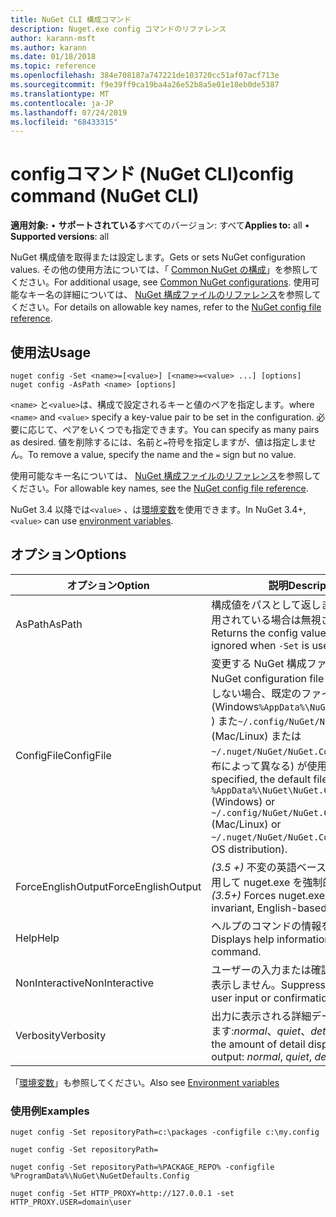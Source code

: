 ```yaml
---
title: NuGet CLI 構成コマンド
description: Nuget.exe config コマンドのリファレンス
author: karann-msft
ms.author: karann
ms.date: 01/18/2018
ms.topic: reference
ms.openlocfilehash: 384e708187a747221de103720cc51af07acf713e
ms.sourcegitcommit: f9e39ff9ca19ba4a26e52b8a5e01e18eb0de5387
ms.translationtype: MT
ms.contentlocale: ja-JP
ms.lasthandoff: 07/24/2019
ms.locfileid: "68433315"
---
```

# <a name="config-command-nuget-cli"></a><span data-ttu-id="c9d2b-103">configコマンド (NuGet CLI)</span><span class="sxs-lookup"><span data-stu-id="c9d2b-103">config command (NuGet CLI)</span></span>

<span data-ttu-id="c9d2b-104">**適用対象:** &bullet; **サポートされている**すべてのバージョン: すべて</span><span class="sxs-lookup"><span data-stu-id="c9d2b-104">**Applies to:** all &bullet; **Supported versions**: all</span></span>

<span data-ttu-id="c9d2b-105">NuGet 構成値を取得または設定します。</span><span class="sxs-lookup"><span data-stu-id="c9d2b-105">Gets or sets NuGet configuration values.</span></span> <span data-ttu-id="c9d2b-106">その他の使用方法については、「 [Common NuGet の構成](../../consume-packages/configuring-nuget-behavior.md)」を参照してください。</span><span class="sxs-lookup"><span data-stu-id="c9d2b-106">For additional usage, see [Common NuGet configurations](../../consume-packages/configuring-nuget-behavior.md).</span></span> <span data-ttu-id="c9d2b-107">使用可能なキー名の詳細については、 [NuGet 構成ファイルのリファレンス](../nuget-config-file.md)を参照してください。</span><span class="sxs-lookup"><span data-stu-id="c9d2b-107">For details on allowable key names, refer to the [NuGet config file reference](../nuget-config-file.md).</span></span>

## <a name="usage"></a><span data-ttu-id="c9d2b-108">使用法</span><span class="sxs-lookup"><span data-stu-id="c9d2b-108">Usage</span></span>

```cli
nuget config -Set <name>=[<value>] [<name>=<value> ...] [options]
nuget config -AsPath <name> [options]
```

<span data-ttu-id="c9d2b-109">`<name>` と`<value>`は、構成で設定されるキーと値のペアを指定します。</span><span class="sxs-lookup"><span data-stu-id="c9d2b-109">where `<name>` and `<value>` specify a key-value pair to be set in the configuration.</span></span> <span data-ttu-id="c9d2b-110">必要に応じて、ペアをいくつでも指定できます。</span><span class="sxs-lookup"><span data-stu-id="c9d2b-110">You can specify as many pairs as desired.</span></span> <span data-ttu-id="c9d2b-111">値を削除するには、名前と`=`符号を指定しますが、値は指定しません。</span><span class="sxs-lookup"><span data-stu-id="c9d2b-111">To remove a value, specify the name and the `=` sign but no value.</span></span>

<span data-ttu-id="c9d2b-112">使用可能なキー名については、 [NuGet 構成ファイルのリファレンス](../nuget-config-file.md)を参照してください。</span><span class="sxs-lookup"><span data-stu-id="c9d2b-112">For allowable key names, see the [NuGet config file reference](../nuget-config-file.md).</span></span>

<span data-ttu-id="c9d2b-113">NuGet 3.4 以降では`<value>` 、は[環境変数](cli-ref-environment-variables.md)を使用できます。</span><span class="sxs-lookup"><span data-stu-id="c9d2b-113">In NuGet 3.4+, `<value>` can use [environment variables](cli-ref-environment-variables.md).</span></span>

## <a name="options"></a><span data-ttu-id="c9d2b-114">オプション</span><span class="sxs-lookup"><span data-stu-id="c9d2b-114">Options</span></span>

| <span data-ttu-id="c9d2b-115">オプション</span><span class="sxs-lookup"><span data-stu-id="c9d2b-115">Option</span></span> | <span data-ttu-id="c9d2b-116">説明</span><span class="sxs-lookup"><span data-stu-id="c9d2b-116">Description</span></span> |
| --- | --- |
| <span data-ttu-id="c9d2b-117">AsPath</span><span class="sxs-lookup"><span data-stu-id="c9d2b-117">AsPath</span></span> | <span data-ttu-id="c9d2b-118">構成値をパスとして返します。 `-Set`が使用されている場合は無視されます。</span><span class="sxs-lookup"><span data-stu-id="c9d2b-118">Returns the config value as a path, ignored when `-Set` is used.</span></span> |
| <span data-ttu-id="c9d2b-119">ConfigFile</span><span class="sxs-lookup"><span data-stu-id="c9d2b-119">ConfigFile</span></span> | <span data-ttu-id="c9d2b-120">変更する NuGet 構成ファイル。</span><span class="sxs-lookup"><span data-stu-id="c9d2b-120">The NuGet configuration file to modify.</span></span> <span data-ttu-id="c9d2b-121">指定しない場合、既定のファイル (Windows`%AppData%\NuGet\NuGet.Config` ) また`~/.config/NuGet/NuGet.Config`は (Mac/Linux) または`~/.nuget/NuGet/NuGet.Config` (OS の配布によって異なる) が使用されます。</span><span class="sxs-lookup"><span data-stu-id="c9d2b-121">If not specified, the default file is used -`%AppData%\NuGet\NuGet.Config` (Windows) or `~/.config/NuGet/NuGet.Config`  (Mac/Linux) or `~/.nuget/NuGet/NuGet.Config` (varies by OS distribution).</span></span>|
| <span data-ttu-id="c9d2b-122">ForceEnglishOutput</span><span class="sxs-lookup"><span data-stu-id="c9d2b-122">ForceEnglishOutput</span></span> | <span data-ttu-id="c9d2b-123">*(3.5 +)* 不変の英語ベースのカルチャを使用して nuget.exe を強制的に実行します。</span><span class="sxs-lookup"><span data-stu-id="c9d2b-123">*(3.5+)* Forces nuget.exe to run using an invariant, English-based culture.</span></span> |
| <span data-ttu-id="c9d2b-124">Help</span><span class="sxs-lookup"><span data-stu-id="c9d2b-124">Help</span></span> | <span data-ttu-id="c9d2b-125">ヘルプのコマンドの情報を表示します。</span><span class="sxs-lookup"><span data-stu-id="c9d2b-125">Displays help information for the command.</span></span> |
| <span data-ttu-id="c9d2b-126">NonInteractive</span><span class="sxs-lookup"><span data-stu-id="c9d2b-126">NonInteractive</span></span> | <span data-ttu-id="c9d2b-127">ユーザーの入力または確認のプロンプトを表示しません。</span><span class="sxs-lookup"><span data-stu-id="c9d2b-127">Suppresses prompts for user input or confirmations.</span></span> |
| <span data-ttu-id="c9d2b-128">Verbosity</span><span class="sxs-lookup"><span data-stu-id="c9d2b-128">Verbosity</span></span> | <span data-ttu-id="c9d2b-129">出力に表示される詳細データの量を指定します:*normal*、*quiet*、*detailed*</span><span class="sxs-lookup"><span data-stu-id="c9d2b-129">Specifies the amount of detail displayed in the output: *normal*, *quiet*, *detailed*.</span></span> |

<span data-ttu-id="c9d2b-130">「[環境変数](cli-ref-environment-variables.md)」も参照してください。</span><span class="sxs-lookup"><span data-stu-id="c9d2b-130">Also see [Environment variables](cli-ref-environment-variables.md)</span></span>

### <a name="examples"></a><span data-ttu-id="c9d2b-131">使用例</span><span class="sxs-lookup"><span data-stu-id="c9d2b-131">Examples</span></span>

```cli
nuget config -Set repositoryPath=c:\packages -configfile c:\my.config

nuget config -Set repositoryPath=

nuget config -Set repositoryPath=%PACKAGE_REPO% -configfile %ProgramData%\NuGet\NuGetDefaults.Config

nuget config -Set HTTP_PROXY=http://127.0.0.1 -set HTTP_PROXY.USER=domain\user
```
